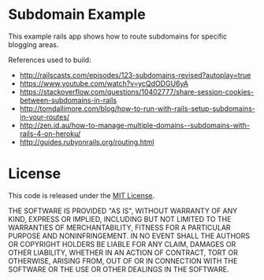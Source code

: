 # Subdomain Example

This example rails app shows how to route subdomains for specific blogging areas. 

References used to build:

* http://railscasts.com/episodes/123-subdomains-revised?autoplay=true
* https://www.youtube.com/watch?v=ycQdODGU6yA
* https://stackoverflow.com/questions/10402777/share-session-cookies-between-subdomains-in-rails
* http://tomdallimore.com/blog/how-to-run-with-rails-setup-subdomains-in-your-routes/
* http://zen.id.au/how-to-manage-multiple-domains--subdomains-with-rails-4-on-heroku/
* http://guides.rubyonrails.org/routing.html

# License

This code is released under the [MIT License](https://opensource.org/licenses/MIT).

THE SOFTWARE IS PROVIDED "AS IS", WITHOUT WARRANTY OF ANY KIND, EXPRESS OR IMPLIED, INCLUDING BUT NOT LIMITED TO THE WARRANTIES OF MERCHANTABILITY, FITNESS FOR A PARTICULAR PURPOSE AND NONINFRINGEMENT. IN NO EVENT SHALL THE AUTHORS OR COPYRIGHT HOLDERS BE LIABLE FOR ANY CLAIM, DAMAGES OR OTHER LIABILITY, WHETHER IN AN ACTION OF CONTRACT, TORT OR OTHERWISE, ARISING FROM, OUT OF OR IN CONNECTION WITH THE SOFTWARE OR THE USE OR OTHER DEALINGS IN THE SOFTWARE.